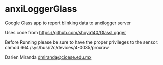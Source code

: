 anxiLoggerGlass
===============

Google Glass app to report blinking data to anxilogger server

Uses code from https://github.com/shoya140/GlassLogger

Before Running please be sure to have the proper privileges to the sensor:
	chmod 664 /sys/bus/i2c/devices/4-0035/proxraw

Darien Miranda <dmiranda@cicese.edu.mx>

